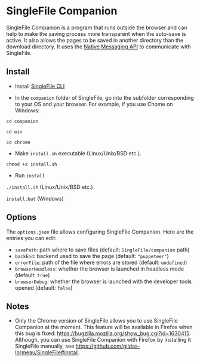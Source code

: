 # SingleFile Companion
SingleFile Companion is a program that runs outside the browser and can help to make the saving process more transparent when the auto-save is active. It also allows the pages to be saved in another directory than the download directory. It uses the [Native Messaging API](https://developer.mozilla.org/docs/Mozilla/Add-ons/WebExtensions/Native_messaging) to communicate with SingleFile.

## Install

 - Install [SingleFile CLI](https://github.com/gildas-lormeau/SingleFile/tree/master/cli)

 - In the `companion` folder of SingleFile, go into the subfolder corresponding to your OS and your browser. For example, if you use Chome on Windows:

`cd companion`

`cd win`

`cd chrome`

 - Make `install.sh` executable (Linux/Unix/BSD etc.).

`chmod +x install.sh`

 - Run `install`

`./install.sh` (Linux/Unix/BSD etc.)

`install.bat` (Windows)

## Options

The `options.json` file allows configuring SingleFile Companion. Here are the entries you can edit:
 - `savePath`: path where to save files (default: `SingleFile/companion` path)
 - `backEnd`: backend used to save the page (default: `"puppeteer"`)
 - `errorFile`: path of the file where errors are stored (default: `undefined`)
 - `browserHeadless`: whether the browser is launched in headless mode (default: `true`)
 - `browserDebug`: whether the browser is launched with the developer tools opened (default: `false`)

## Notes

 - Only the Chrome version of SingleFile allows you to use SingleFile Companion at the moment. This feature will be available in Firefox when this bug is fixed: https://bugzilla.mozilla.org/show_bug.cgi?id=1630415. Although, you can use SingleFile Companion with Firefox by installing it SingleFile manually, see https://github.com/gildas-lormeau/SingleFile#install.